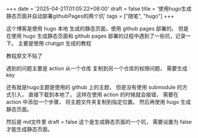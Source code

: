 +++
date = '2025-04-21T01:05:22+08:00'
draft = false
title = '使用hugo生成静态页面并自动部署githubPages的两个坑'
tags = ["随笔", "hugo"]
+++

这个博客是使用 hugo 本地 生成的静态页面，使用 github pages 部署的。
但是在使用 hugo 生成静态页面和 github pages 部署的过程中遇到了一些坑，记录一下。
主要是使用 chatgpt 生成的教程

教程原文不贴了

遇到的问题主要是 action 从一个仓库 复制到另一个仓库的权限问题， 需要生成key

还有就是hugo主题是使用的 github 上的主题， 但是没有使用 submodule 的方式引入， 直接下载到本地了。 这样在使用 action 的时候就会报错， 需要在 action 中添加一个步骤， 将主题文件夹复制到指定位置。
然后再使用 hugo 生成静态页面。

然后是 md文件里 draft = false
这个是生成静态页面的一个坑， 需要设置为 false 才能生成静态页面。